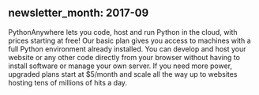 newsletter_month: 2017-09
---
PythonAnywhere lets you code, host and run Python in the cloud, with prices
starting at free! Our basic plan gives you access to machines with a full
Python environment already installed. You can develop and host your website or
any other code directly from your browser without having to install software or
manage your own server. If you need more power, upgraded plans start at
$5/month and scale all the way up to websites hosting tens of millions of hits
a day.
